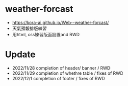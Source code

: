# weather-forcast
- https://kora-ai.github.io/Web--weather-forcast/
- 天氣預報排版練習
- 用html, css練習版面設置and RWD
# Update
- 2022/11/28 completion of header/ banner / RWD
- 2022/11/29 completion of whethre table / fixes of RWD
- 2022/12/1  completion of footer / fixes of RWD


